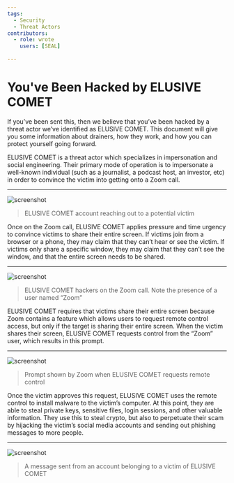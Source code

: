 ```yaml
---
tags:
  - Security
  - Threat Actors
contributors:
  - role: wrote
    users: [SEAL]
  
---
```


# You've Been Hacked by ELUSIVE COMET

If you’ve been sent this, then we believe that you’ve been hacked by a threat actor we’ve identified as ELUSIVE COMET. This document will give you some information about drainers, how they work, and how you can protect yourself going forward.

ELUSIVE COMET is a threat actor which specializes in impersonation and social engineering. Their primary mode of operation is to impersonate a well-known individual (such as a journalist, a podcast host, an investor, etc) in order to convince the victim into getting onto a Zoom call.

---

![screenshot](https://frameworks-static.s3.us-east-2.amazonaws.com/images/incident-management/playbooks/example6.png)

> ELUSIVE COMET account reaching out to a potential victim

Once on the Zoom call, ELUSIVE COMET applies pressure and time urgency to convince victims to share their entire screen. If victims join from a browser or a phone, they may claim that they can’t hear or see the victim. If victims only share a specific window, they may claim that they can’t see the window, and that the entire screen needs to be shared.

---

![screenshot](https://frameworks-static.s3.us-east-2.amazonaws.com/images/incident-management/playbooks/example7.png)
> ELUSIVE COMET hackers on the Zoom call. Note the presence of a user named “Zoom”

ELUSIVE COMET requires that victims share their entire screen because Zoom contains a feature which allows users to request remote control access, but only if the target is sharing their entire screen. When the victim shares their screen, ELUSIVE COMET requests control from the “Zoom” user, which results in this prompt.

---

![screenshot](https://frameworks-static.s3.us-east-2.amazonaws.com/images/incident-management/playbooks/example8.png)
> Prompt shown by Zoom when ELUSIVE COMET requests remote control

Once the victim approves this request, ELUSIVE COMET uses the remote control to install malware to the victim’s computer. At this point, they are able to steal private keys, sensitive files, login sessions, and other valuable information. They use this to steal crypto, but also to perpetuate their scam by hijacking the victim’s social media accounts and sending out phishing messages to more people.

---

![screenshot](https://frameworks-static.s3.us-east-2.amazonaws.com/images/incident-management/playbooks/example9.png)
> A message sent from an account belonging to a victim of ELUSIVE COMET

